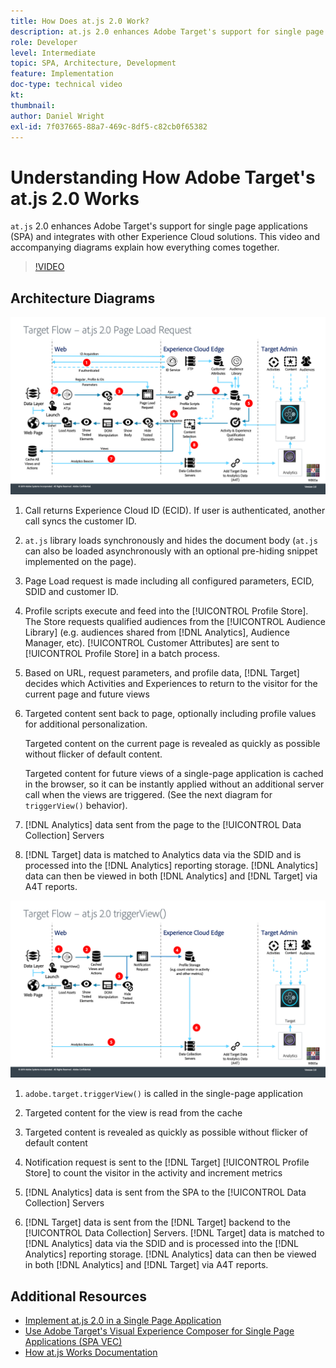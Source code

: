 ```yaml
---
title: How Does at.js 2.0 Work?
description: at.js 2.0 enhances Adobe Target's support for single page applications (SPA) and integrates with other Experience Cloud solutions. This video and accompanying diagrams explain how everything comes together.
role: Developer
level: Intermediate
topic: SPA, Architecture, Development
feature: Implementation
doc-type: technical video
kt:
thumbnail: 
author: Daniel Wright
exl-id: 7f037665-88a7-469c-8df5-c82cb0f65382
---
```

# Understanding How Adobe Target's at.js 2.0 Works

`at.js` 2.0 enhances Adobe Target's support for single page applications (SPA) and integrates with other Experience Cloud solutions. This video and accompanying diagrams explain how everything comes together.

>[!VIDEO](https://video.tv.adobe.com/v/26250?quality=12)

## Architecture Diagrams

![at.js 2.0 behavior on page load](assets/pageload.png)

1. Call returns Experience Cloud ID (ECID). If user is authenticated, another call syncs the customer ID.

1. `at.js` library loads synchronously and hides the document body (`at.js` can also be loaded asynchronously with an optional pre-hiding snippet implemented on the page).  

1. Page Load request is made including all configured parameters, ECID, SDID and customer ID.

1. Profile scripts execute and feed into the [!UICONTROL Profile Store]. The Store requests qualified audiences from the [!UICONTROL Audience Library] (e.g. audiences shared from [!DNL Analytics], Audience Manager, etc). [!UICONTROL Customer Attributes] are sent to [!UICONTROL Profile Store] in a batch process.
1. Based on URL, request parameters, and profile data, [!DNL Target] decides which Activities and Experiences to return to the visitor for the current page and future views

1. Targeted content sent back to page, optionally including profile values for additional personalization.

   Targeted content on the current page is revealed as quickly as possible without flicker of default content.

   Targeted content for future views of a single-page application is cached in the browser, so it can be instantly applied without an additional server call when the views are triggered. (See the next diagram for `triggerView()` behavior).

1. [!DNL Analytics] data sent from the page to the [!UICONTROL Data Collection] Servers
1. [!DNL Target] data is matched to Analytics data via the SDID and is processed into the [!DNL Analytics] reporting storage. [!DNL Analytics] data can then be viewed in both [!DNL Analytics] and [!DNL Target] via A4T reports.

![at.js 2.0 behavior when the triggerView() function is used](assets/triggerview.png)

1. `adobe.target.triggerView()` is called in the single-page application
1. Targeted content for the view is read from the cache

1. Targeted content is revealed as quickly as possible without flicker of default content

1. Notification request is sent to the [!DNL Target] [!UICONTROL Profile Store] to count the visitor in the activity and increment metrics
1. [!DNL Analytics] data is sent from the SPA to the [!UICONTROL Data Collection] Servers

1. [!DNL Target] data is sent from the [!DNL Target] backend to the [!UICONTROL Data Collection] Servers. [!DNL Target] data is matched to [!DNL Analytics] data via the SDID and is processed into the [!DNL Analytics] reporting storage. [!DNL Analytics] data can then be viewed in both [!DNL Analytics] and [!DNL Target] via A4T reports.

## Additional Resources

* [Implement at.js 2.0 in a Single Page Application](implement-atjs-20-in-a-single-page-application.md)
* [Use Adobe Target's Visual Experience Composer for Single Page Applications (SPA VEC)](../experiences/use-the-visual-experience-composer-for-single-page-applications.md)
* [How at.js Works Documentation](https://experienceleague.adobe.com/docs/target/using/implement-target/client-side/at-js-implementation/at-js/how-atjs-works.html?lang=en)
